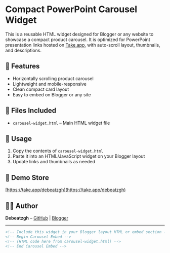 # Compact PowerPoint Carousel Widget

This is a reusable HTML widget designed for Blogger or any website to showcase a compact product carousel. It is optimized for PowerPoint presentation links hosted on [Take.app](https://take.app/debeatzgh), with auto-scroll layout, thumbnails, and descriptions.

## 🌟 Features
- Horizontally scrolling product carousel
- Lightweight and mobile-responsive
- Clean compact card layout
- Easy to embed on Blogger or any site

## 📂 Files Included
- `carousel-widget.html` – Main HTML widget file

## 🚀 Usage
1. Copy the contents of `carousel-widget.html`
2. Paste it into an HTML/JavaScript widget on your Blogger layout
3. Update links and thumbnails as needed

## 🔗 Demo Store
[https://take.app/debeatzgh](https://take.app/debeatzgh)

## 🧑‍💻 Author
**Debeatzgh** – [GitHub](https://github.com/debeatzgh1) | [Blogger](https://beatzde4.blogspot.com)

---

```html
<!-- Include this widget in your Blogger layout HTML or embed section -->
<!-- Begin Carousel Embed -->
<!-- (HTML code here from carousel-widget.html) -->
<!-- End Carousel Embed -->
```
